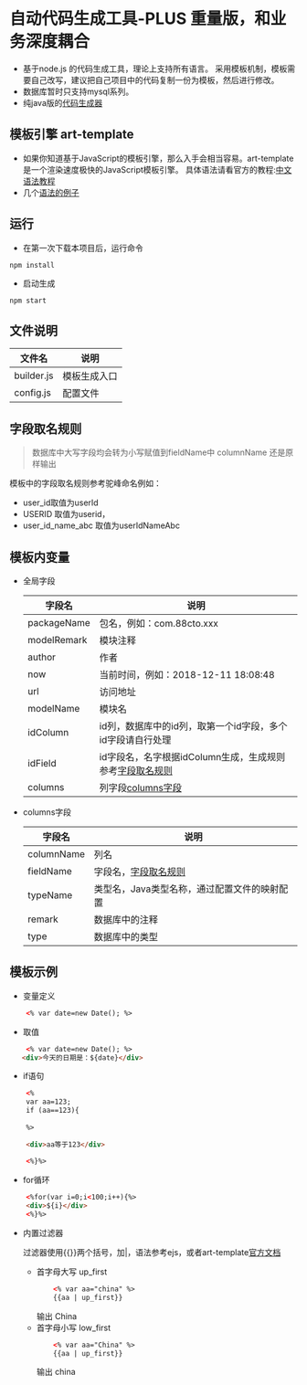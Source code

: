 # 自动代码生成工具-PLUS 重量版，和业务深度耦合
+ 基于node.js 的代码生成工具，理论上支持所有语言。
    采用模板机制，模板需要自己改写，建议把自己项目中的代码复制一份为模板，然后进行修改。
+ 数据库暂时只支持mysql系列。
+ 纯java版的[代码生成器](https://github.com/newpanjing/mybatis-generator)

## 模板引擎 art-template

+ 如果你知道基于JavaScript的模板引擎，那么入手会相当容易。art-template 是一个渲染速度极快的JavaScript模板引擎。
具体语法请看官方的教程:[中文语法教程](https://aui.github.io/art-template/zh-cn/docs/)
+ 几个[语法的例子](#模板示例)  

## 运行
+ 在第一次下载本项目后，运行命令 
```shell
npm install
```
+ 启动生成
```shell
npm start
```

## 文件说明
|文件名|说明|
|---|---|
|builder.js|模板生成入口|
|config.js|配置文件|

## 字段取名规则
> 数据库中大写字段均会转为小写赋值到fieldName中 columnName 还是原样输出

模板中的字段取名规则参考驼峰命名例如：
+ user_id取值为userId
+ USERID 取值为userid，
+ user_id_name_abc 取值为userIdNameAbc

## 模板内变量
+ 全局字段
    
    |字段名|说明|
    |---|---|
    |packageName|包名，例如：com.88cto.xxx|
    |modelRemark|模块注释|
    |author|作者|
    |now|当前时间，例如：2018-12-11 18:08:48|
    |url|访问地址|
    |modelName|模块名|
    |idColumn|id列，数据库中的id列，取第一个id字段，多个id字段请自行处理|
    |idField|id字段名，名字根据idColumn生成，生成规则参考[字段取名规则](#字段取名规则)|
    |columns|列字段[columns字段](#columns字段)|

+ columns字段

    |字段名|说明|
    |---|---|
    |columnName|列名|
    |fieldName|字段名，[字段取名规则](#字段取名规则)|
    |typeName|类型名，Java类型名称，通过配置文件的映射配置|
    |remark|数据库中的注释|
    |type|数据库中的类型|
    
## 模板示例
+ 变量定义
```html
    <% var date=new Date(); %>
```
+ 取值
```html
    <% var date=new Date(); %>
   <div>今天的日期是：${date}</div>
```
+ if语句
```html
    <%
    var aa=123; 
    if (aa==123){
    
    %>
    
    <div>aa等于123</div>
    
    <%}%>
```

+ for循环
```html
    <%for(var i=0;i<100;i++){%>
    <div>${i}</div>
    <%}%>
```

+ 内置过滤器

    过滤器使用{{}}两个括号，加|，语法参考ejs，或者art-template[官方文档](https://aui.github.io/art-template/zh-cn/docs/syntax.html#%E8%BF%87%E6%BB%A4%E5%99%A8)
    + 首字母大写 up_first
        ```html
            <% var aa="china" %>
            {{aa | up_first}}
        ```
        输出 China
    + 首字母小写 low_first
        ```html
            <% var aa="China" %>
            {{aa | up_first}}
        ```
        输出 china